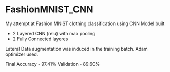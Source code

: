 # FashionMNIST_CNN
My attempt at Fashion MNIST clothing classification using CNN
Model built
- 2 Layered CNN (relu) with max pooling
- 2 Fully Connected layeres

Lateral Data augmentation was induced in the training batch.
Adam optimizer used.

Final Accuracy - 97.41%
Validation - 89.60%
